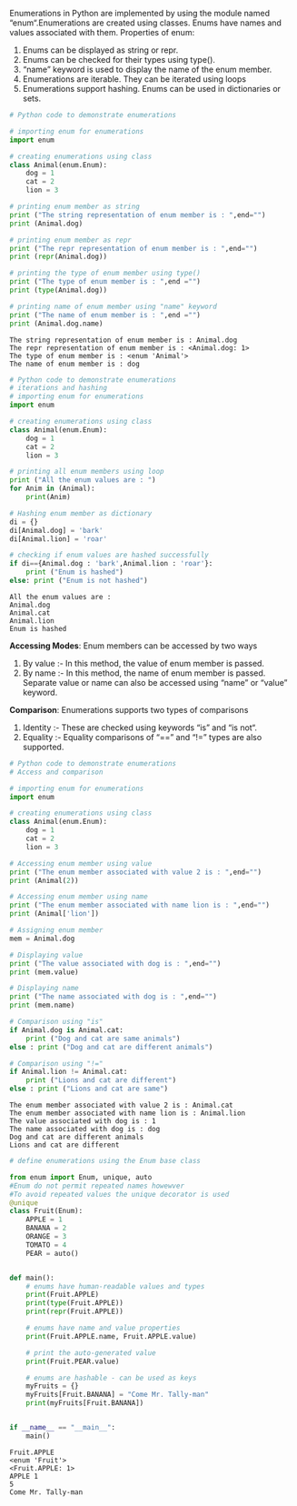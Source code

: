 Enumerations in Python are implemented by using the module named “enum“.Enumerations are created using classes. Enums have names and values associated with them.
Properties of enum:

1. Enums can be displayed as string or repr.
2. Enums can be checked for their types using type().
3. “name” keyword is used to display the name of the enum member.
4. Enumerations are iterable. They can be iterated using loops
5. Enumerations support hashing. Enums can be used in dictionaries or sets.

``` py
# Python code to demonstrate enumerations

# importing enum for enumerations
import enum

# creating enumerations using class
class Animal(enum.Enum):
	dog = 1
	cat = 2
	lion = 3

# printing enum member as string
print ("The string representation of enum member is : ",end="")
print (Animal.dog)

# printing enum member as repr
print ("The repr representation of enum member is : ",end="")
print (repr(Animal.dog))

# printing the type of enum member using type()
print ("The type of enum member is : ",end ="")
print (type(Animal.dog))

# printing name of enum member using "name" keyword
print ("The name of enum member is : ",end ="")
print (Animal.dog.name)

```
```
The string representation of enum member is : Animal.dog
The repr representation of enum member is : <Animal.dog: 1>
The type of enum member is : <enum 'Animal'>
The name of enum member is : dog
```

``` py
# Python code to demonstrate enumerations
# iterations and hashing
# importing enum for enumerations
import enum

# creating enumerations using class
class Animal(enum.Enum):
	dog = 1
	cat = 2
	lion = 3

# printing all enum members using loop
print ("All the enum values are : ")
for Anim in (Animal):
	print(Anim)

# Hashing enum member as dictionary
di = {}
di[Animal.dog] = 'bark'
di[Animal.lion] = 'roar'

# checking if enum values are hashed successfully
if di=={Animal.dog : 'bark',Animal.lion : 'roar'}:
	print ("Enum is hashed")
else: print ("Enum is not hashed")

```
```
All the enum values are : 
Animal.dog
Animal.cat
Animal.lion
Enum is hashed
```

**Accessing Modes**: Enum members can be accessed by two ways

1. By value :- In this method, the value of enum member is passed.
2. By name :- In this method, the name of enum member is passed.
Separate value or name can also be accessed using “name” or “value” keyword.

**Comparison**: Enumerations supports two types of comparisons

1. Identity :- These are checked using keywords “is” and “is not“.
2. Equality :- Equality comparisons of “==” and “!=” types are also supported.

``` py
# Python code to demonstrate enumerations
# Access and comparison

# importing enum for enumerations
import enum

# creating enumerations using class
class Animal(enum.Enum):
	dog = 1
	cat = 2
	lion = 3

# Accessing enum member using value
print ("The enum member associated with value 2 is : ",end="")
print (Animal(2))

# Accessing enum member using name
print ("The enum member associated with name lion is : ",end="")
print (Animal['lion'])

# Assigning enum member
mem = Animal.dog

# Displaying value
print ("The value associated with dog is : ",end="")
print (mem.value)

# Displaying name
print ("The name associated with dog is : ",end="")
print (mem.name)

# Comparison using "is"
if Animal.dog is Animal.cat:
	print ("Dog and cat are same animals")
else : print ("Dog and cat are different animals")

# Comparison using "!="
if Animal.lion != Animal.cat:
	print ("Lions and cat are different")
else : print ("Lions and cat are same")
```
```
The enum member associated with value 2 is : Animal.cat
The enum member associated with name lion is : Animal.lion
The value associated with dog is : 1
The name associated with dog is : dog
Dog and cat are different animals
Lions and cat are different
```

``` py
# define enumerations using the Enum base class

from enum import Enum, unique, auto
#Enum do not permit repeated names howewver
#To avoid repeated values the unique decorator is used
@unique
class Fruit(Enum):
    APPLE = 1
    BANANA = 2
    ORANGE = 3
    TOMATO = 4
    PEAR = auto()


def main():
    # enums have human-readable values and types
    print(Fruit.APPLE)
    print(type(Fruit.APPLE))
    print(repr(Fruit.APPLE))

    # enums have name and value properties
    print(Fruit.APPLE.name, Fruit.APPLE.value)

    # print the auto-generated value
    print(Fruit.PEAR.value)

    # enums are hashable - can be used as keys
    myFruits = {}
    myFruits[Fruit.BANANA] = "Come Mr. Tally-man"
    print(myFruits[Fruit.BANANA])


if __name__ == "__main__":
    main()
```
```
Fruit.APPLE
<enum 'Fruit'>
<Fruit.APPLE: 1>
APPLE 1
5
Come Mr. Tally-man
```